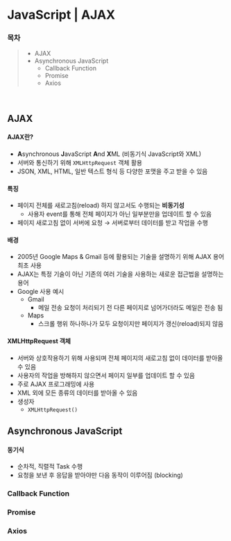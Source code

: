 # JavaScript | AJAX

### 목차

> - AJAX
> - Asynchronous JavaScript
>   - Callback Function
>   - Promise
>   - Axios

<br>

## AJAX

#### AJAX란?

- **A**synchronous **J**avaScript **A**nd **X**ML (비동기식 JavaScript와 XML)
- 서버와 통신하기 위해 `XMLHttpRequest` 객체 활용
- JSON, XML, HTML, 일반 텍스트 형식 등 다양한 포맷을 주고 받을 수 있음

#### 특징

- 페이지 전체를 새로고침(reload) 하지 않고서도 수행되는 **비동기성**
  - 사용자 event를 통해 전체 페이지가 아닌 일부분만을 업데이트 할 수 있음
- 페이지 새로고침 없이 서버에 요청 → 서버로부터 데이터를 받고 작업을 수행

#### 배경

- 2005년 Google Maps & Gmail 등에 활용되는 기술을 설명하기 위해 AJAX 용어 최초 사용
- AJAX는 특정 기술이 아닌 기존의 여러 기술을 사용하는 새로운 접근법을 설명하는 용어
- Google 사용 예시
  - Gmail
    - 메일 전송 요청이 처리되기 전 다른 페이지로 넘어가더라도 메일은 전송 됨
  - Maps
    - 스크롤 행위 하나하나가 모두 요청이지만 페이지가 갱신(reload)되지 않음

#### XMLHttpRequest 객체

- 서버와 상호작용하기 위해 사용되며 전체 페이지의 새로고침 없이 데이터를 받아올 수 있음
- 사용자의 작업을 방해하지 않으면서 페이지 일부를 업데이트 할 수 있음
- 주로 AJAX 프로그래밍에 사용
- XML 외에 모든 종류의 데이터를 받아올 수 있음
- 생성자
  - `XMLHttpRequest()`



## Asynchronous JavaScript

#### 동기식

- 순차적, 직렬적 Task 수행
- 요청을 보낸 후 응답을 받아야만 다음 동작이 이루어짐 (blocking)





### Callback Function

### Promise

### Axios

